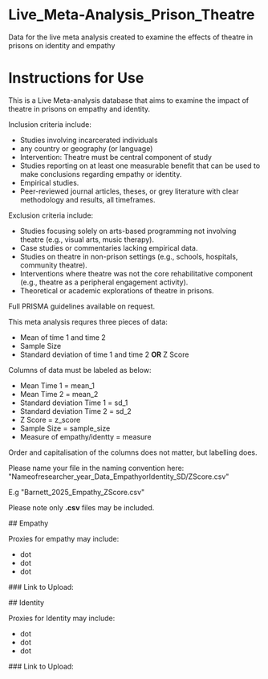 # Live_Meta-Analysis_Prison_Theatre
Data for the live meta analysis created to examine the effects of theatre in prisons on identity and empathy

# Instructions for Use

This is a Live Meta-analysis database that aims to examine the impact of theatre in prisons on empathy and identity. 

Inclusion criteria include:
* Studies involving incarcerated individuals
* any country or geography (or language)
* Intervention: Theatre must be central component of study
* Studies reporting on at least one measurable benefit that can be used to make conclusions regarding empathy or identity.
* Empirical studies.
* Peer-reviewed journal articles, theses, or grey literature with clear methodology and results, all timeframes.

Exclusion criteria include: 
* Studies focusing solely on arts-based programming not involving theatre (e.g., visual arts, music therapy).
* Case studies or commentaries lacking empirical data.
* Studies on theatre in non-prison settings (e.g., schools, hospitals, community theatre).
* Interventions where theatre was not the core rehabilitative component (e.g., theatre as a peripheral engagement activity).
* Theoretical or academic explorations of theatre in prisons.

Full PRISMA guidelines available on request. 

This meta analysis requres three pieces of data:
* Mean of time 1 and time 2
* Sample Size
* Standard deviation of time 1 and time 2 **OR** Z Score

Columns of data must be labeled as below:

* Mean Time 1 = mean_1
* Mean Time 2 = mean_2
* Standard deviation Time 1 = sd_1
* Standard deviation Time 2 = sd_2
* Z Score = z_score
* Sample Size = sample_size
* Measure of empathy/identty = measure

Order and capitalisation of the columns does not matter, but labelling does. 

Please name your file in the naming convention here: "Nameofresearcher_year_Data_EmpathyorIdentity_SD/ZScore.csv"

E.g "Barnett_2025_Empathy_ZScore.csv"

Please note only **.csv** files may be included. 

## Empathy

Proxies for empathy may include: 
* dot
* dot
* dot

### Link to Upload:  

## Identity

Proxies for Identity may include: 
* dot
* dot
* dot

### Link to Upload:  

